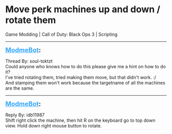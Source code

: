# Move perk machines up and down / rotate them
Game Modding | Call of Duty: Black Ops 3 | Scripting

---
<strong style="font-size: 1.4em;"><span style="text-decoration: underline;text-decoration-color: #34a7f9;"><span style="color:#34a7f9;">ModmeBot</span></span>:</strong>

<p>Thread By: soul-toktzt<br />Could anyone who knows how to do this please give me a hint on how to do it?<br />I&#39;ve tried rotating them, tried making them move, but that didn&#39;t work. :/<br />And stamping them won&#39;t work because the targetname of all the machines are the same.</p>

---
<strong style="font-size: 1.4em;"><span style="text-decoration: underline;text-decoration-color: #34a7f9;"><span style="color:#34a7f9;">ModmeBot</span></span>:</strong>

<p>Reply By: idb11987<br />Shift right click the machine, then hit R on the keyboard go to top down view. Hold down right mouse button to rotate.</p>
